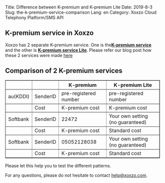 Title: Difference between K-premium and K-premium Lite
Date: 2019-8-3
Slug: the-k-premium-service-comparison
Lang: en
Category: Xoxzo Cloud Telephony Platform/SMS API

## K-premium service in Xoxzo

Xoxzo has 2 separate K-premium service.
One is the[**K-premium service**](https://help.xoxzo.com/en/xoxzo-cloud-telephony-platform/articles/the-k-premium-service/)  
and the other is [**K-premium service Lite**]().
Please refer our blog post how these 2 services were made [here](https://blog.xoxzo.com/en/2018/06/25/kpremium-lite-notice/)

## Comparison of 2 K-premium services

<table border="1" cellpadding="10" cellspacing="1">
  <tr>
    <th></th>
    <th></th>
    <th>K-premium</th>
    <th>K-premium Lite</th>
  </tr>
  <tr>
    <td>au(KDDI)</td>
    <td>SenderID</td>
    <td>pre-registered number</td>
    <td>pre-registered number</td>
  </tr>
  <tr>
    <td></td>
    <td>Cost</td>
    <td>K-premium cost</td>
    <td>K-premium cost</td>
  </tr>
    <tr>
    <td>Softbank</td>
    <td>SenderID</td>
    <td>22472</td>
    <td>Your own setting (no guaranteed)</td>
  </tr>
  <tr>
    <td></td>
    <td>Cost</td>
    <td>K-premium cost</td>
    <td>Standard cost</td>
  </tr>
  <tr>
    <td>Softbank</td>
    <td>SenderID</td>
    <td>05052128038</td>
    <td>Your own setting (no guaranteed)</td>
  </tr>
  <tr>
    <td></td>
    <td>Cost</td>
    <td>K-premium cost</td>
    <td>Standard cost</td>
  </tr>
</table>

Please let this help you to test the different patterns.

For any questions, please do not hesitate to contact help@xoxzo.com.

